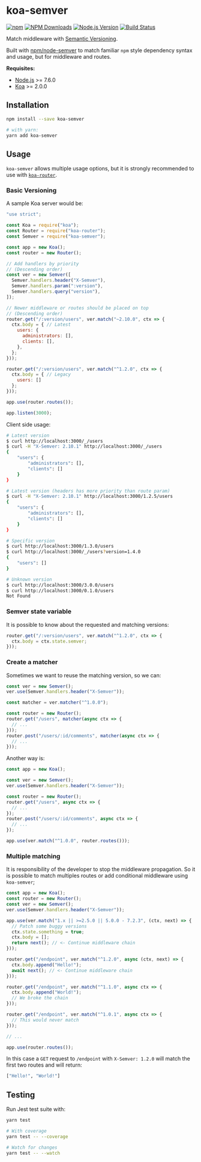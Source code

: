 # koa-semver

[![npm](https://img.shields.io/npm/v/npm.svg)](https://npmjs.org/package/koa-semver) [![NPM Downloads](https://img.shields.io/npm/dm/koa-semver.svg?style=flat)](https://npmjs.org/package/koa-semver) [![Node.js Version](https://img.shields.io/node/v/koa-semver.svg?style=flat)](http://nodejs.org/download/) [![Build Status](http://img.shields.io/travis/mrpatiwi/koa-semver.svg?style=flat)](http://travis-ci.org/mrpatiwi/koa-semver)

Match middleware with [Semantic Versioning](http://semver.org/).

Built with [npm/node-semver](https://github.com/npm/node-semver) to match familiar `npm` style dependency syntax and usage, but for middleware and routes.

**Requisites:**

* [Node.js](https://nodejs.org) >= 7.6.0
* [Koa](https://github.com/koajs/koa) >= 2.0.0

## Installation

```sh
npm install --save koa-semver

# with yarn:
yarn add koa-semver
```

## Usage

`koa-semver` allows multiple usage options, but it is strongly recommended to use with [`koa-router`](https://github.com/alexmingoia/koa-router/tree/master/).

### Basic Versioning

A sample Koa server would be:

```js
"use strict";

const Koa = require("koa");
const Router = require("koa-router");
const Semver = require("koa-semver");

const app = new Koa();
const router = new Router();

// Add handlers by priority
// (Descending order)
const ver = new Semver([
  Semver.handlers.header("X-Semver"),
  Semver.handlers.param(":version"),
  Semver.handlers.query("version"),
]);

// Newer middleware or routes should be placed on top
// (Descending order)
router.get("/:version/users", ver.match("~2.10.0", ctx => {
  ctx.body = { // Latest
    users: {
      administrators: [],
      clients: [],
    },
  };
}));

router.get("/:version/users", ver.match("^1.2.0", ctx => {
  ctx.body = { // Legacy
    users: []
  };
}));

app.use(router.routes());

app.listen(3000);
```

Client side usage:

```sh
# Latest version
$ curl http://localhost:3000/_/users
$ curl -H "X-Semver: 2.10.1" http://localhost:3000/_/users
{
    "users": {
        "administrators": [],
        "clients": []
    }
}

# Latest version (headers has more priority than route param)
$ curl -H "X-Semver: 2.10.1" http://localhost:3000/1.2.5/users
{
    "users": {
        "administrators": [],
        "clients": []
    }
}
```

```sh
# Specific version
$ curl http://localhost:3000/1.3.0/users
$ curl http://localhost:3000/_/users?version=1.4.0
{
    "users": []
}
```

```sh
# Unknown version
$ curl http://localhost:3000/3.0.0/users
$ curl http://localhost:3000/0.1.0/users
Not Found
```

### Semver state variable

It is possible to know about the requested and matching versions:

```js
router.get("/:version/users", ver.match("^1.2.0", ctx => {
  ctx.body = ctx.state.semver;
}));
```

### Create a matcher

Sometimes we want to reuse the matching version, so we can:

```js
const ver = new Semver();
ver.use(Semver.handlers.header("X-Semver"));

const matcher = ver.matcher("^1.0.0");

const router = new Router();
router.get("/users", matcher(async ctx => {
  // ...
}));
router.post("/users/:id/comments", matcher(async ctx => {
  // ...
}));
```

Another way is:

```js
const app = new Koa();

const ver = new Semver();
ver.use(Semver.handlers.header("X-Semver"));

const router = new Router();
router.get("/users", async ctx => {
  // ...
});
router.post("/users/:id/comments", async ctx => {
  // ...
});

app.use(ver.match("^1.0.0", router.routes()));
```

### Multiple matching

It is responsibility of the developer to stop the middleware propagation. So it is possible to match multiples routes or add conditional middleware using `koa-semver`;

```js
const app = new Koa();
const router = new Router();
const ver = new Semver();
ver.use(Semver.handlers.header("X-Semver"));

app.use(ver.match("1.x || >=2.5.0 || 5.0.0 - 7.2.3", (ctx, next) => {
  // Patch some buggy versions
  ctx.state.something = true;
  ctx.body = [];
  return next(); // <- Continue middleware chain
}));

router.get("/endpoint", ver.match("^1.2.0", async (ctx, next) => {
  ctx.body.append("Hello!");
  await next(); // <- Continue middleware chain
}));

router.get("/endpoint", ver.match("^1.1.0", async ctx => {
  ctx.body.append("World!");
  // We broke the chain
}));

router.get("/endpoint", ver.match("^1.0.1", async ctx => {
  // This would never match
}));

// ...

app.use(router.routes());
```

In this case a `GET` request to `/endpoint` with `X-Semver: 1.2.0` will match the first two routes and will return:

```sh
["Hello!", "World!"]
```

## Testing

Run Jest test suite with:

```sh
yarn test

# With coverage
yarn test -- --coverage

# Watch for changes
yarn test -- --watch
```
